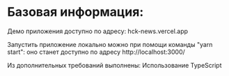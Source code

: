 # Базовая информация:

Демо приложения доступно по адресу: hck-news.vercel.app

Запустить приложение локально можно при помощи команды "yarn start": оно станет доступно по адресу http://localhost:3000/

Из дополнительных требований выполнены: 
Использование TypeScript



